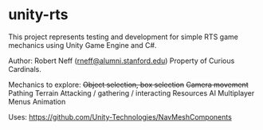 # unity-rts

This project represents testing and development for simple RTS game mechanics using Unity Game Engine and C#.

Author: Robert Neff (rneff@alumni.stanford.edu)
Property of Curious Cardinals.

Mechanics to explore:
~~Object selection, box selection~~
~~Camera movement~~
Pathing
Terrain
Attacking / gathering / interacting
Resources
AI
Multiplayer
Menus
Animation

Uses: https://github.com/Unity-Technologies/NavMeshComponents